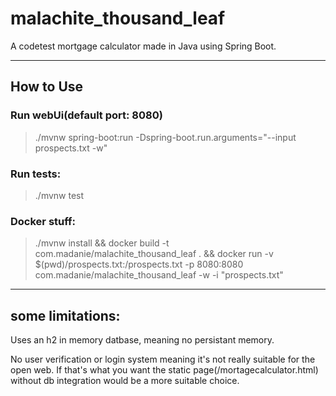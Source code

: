 # malachite_thousand_leaf

A codetest mortgage calculator made in Java using Spring Boot.

---

## How to Use

### Run webUi(default port: 8080)

>./mvnw spring-boot:run -Dspring-boot.run.arguments="--input prospects.txt -w"


### Run tests:

>./mvnw test


### Docker stuff:

>./mvnw install && docker build -t com.madanie/malachite_thousand_leaf . && docker run -v $(pwd)/prospects.txt:/prospects.txt -p 8080:8080 com.madanie/malachite_thousand_leaf -w -i "prospects.txt"

---

## some limitations:
Uses an h2 in memory datbase, meaning no persistant memory.

No user verification or login system meaning it's not really suitable for the open web. 
If that's what you want the static page(/mortagecalculator.html) without db integration would be a more suitable choice.
